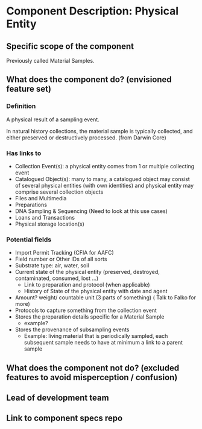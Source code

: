 Component Description: Physical Entity
=======================

## Specific scope of the component

Previously called Material Samples.

## What does the component do? (envisioned feature set)

### Definition

A physical result of a sampling event.

In natural history collections,
the material sample is typically collected, and either preserved or destructively processed. (from Darwin Core)

### Has links to
* Collection Event(s): a physical entity comes from 1 or multiple collecting event
* Catalogued Object(s): many to many, a catalogued object may consist of several physical entities (with own identities) and physical entity may comprise several collection objects
* Files and Multimedia
* Preparations
* DNA Sampling & Sequencing (Need to look at this use cases)
* Loans and Transactions
* Physical storage location(s)

### Potential fields
* Import Permit Tracking (CFIA for AAFC)
* Field number or Other IDs of all sorts
* Substrate type: air, water, soil
* Current state of the physical entity (preserved, destroyed, contaminated, consumed, lost ...)
  * Link to preparation and protocol (when applicable)
  * History of State of the physical entity with date and agent
* Amount? weight/ countable unit (3 parts of something) ( Talk to Falko for more)
* Protocols to capture something from the collection event
* Stores the preparation details specific for a Material Sample
  * example?
* Stores the provenance of subsampling events
  * Example: living material that is periodically sampled, each subsequent sample needs to have at minimum a link to a parent sample

## What does the component __not__ do? (excluded features to avoid misperception / confusion)


## Lead of development team


## Link to component specs repo
